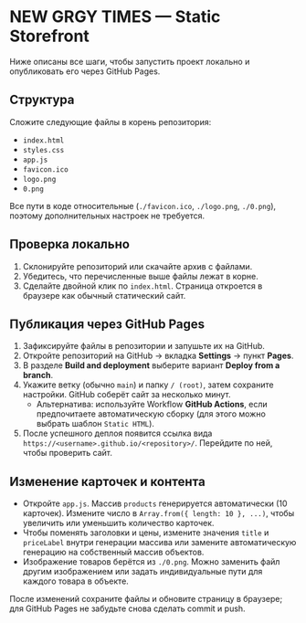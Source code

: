 # NEW GRGY TIMES — Static Storefront

Ниже описаны все шаги, чтобы запустить проект локально и опубликовать его через GitHub Pages.

## Структура

Сложите следующие файлы в корень репозитория:

- `index.html`
- `styles.css`
- `app.js`
- `favicon.ico`
- `logo.png`
- `0.png`

Все пути в коде относительные (`./favicon.ico`, `./logo.png`, `./0.png`), поэтому дополнительных настроек не требуется.

## Проверка локально

1. Склонируйте репозиторий или скачайте архив с файлами.
2. Убедитесь, что перечисленные выше файлы лежат в корне.
3. Сделайте двойной клик по `index.html`. Страница откроется в браузере как обычный статический сайт.

## Публикация через GitHub Pages

1. Зафиксируйте файлы в репозитории и запушьте их на GitHub.
2. Откройте репозиторий на GitHub → вкладка **Settings** → пункт **Pages**.
3. В разделе **Build and deployment** выберите вариант **Deploy from a branch**.
4. Укажите ветку (обычно `main`) и папку `/ (root)`, затем сохраните настройки. GitHub соберёт сайт за несколько минут.
   - Альтернатива: используйте Workflow **GitHub Actions**, если предпочитаете автоматическую сборку (для этого можно выбрать шаблон `Static HTML`).
5. После успешного деплоя появится ссылка вида `https://<username>.github.io/<repository>/`. Перейдите по ней, чтобы проверить сайт.

## Изменение карточек и контента

- Откройте `app.js`. Массив `products` генерируется автоматически (10 карточек). Измените число в `Array.from({ length: 10 }, ...)`, чтобы увеличить или уменьшить количество карточек.
- Чтобы поменять заголовки и цены, измените значения `title` и `priceLabel` внутри генерации массива или замените автоматическую генерацию на собственный массив объектов.
- Изображение товаров берётся из `./0.png`. Можно заменить файл другим изображением или задать индивидуальные пути для каждого товара в объекте.

После изменений сохраните файлы и обновите страницу в браузере; для GitHub Pages не забудьте снова сделать commit и push.

